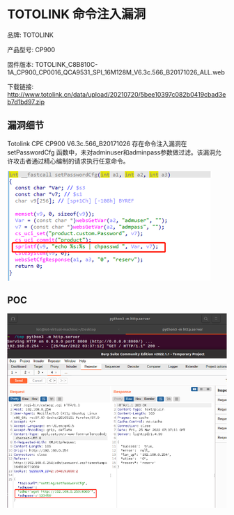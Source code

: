# TOTOLINK 命令注入漏洞

品牌: TOTOLINK

产品型号: CP900

固件版本: TOTOLINK_C8B810C-1A_CP900_CP0016_QCA9531_SPI_16M128M_V6.3c.566_B20171026_ALL.web

下载链接: http://www.totolink.cn/data/upload/20210720/5bee10397c082b0419cbad3eb7d1bd97.zip

## 漏洞细节

Totolink  CPE CP900  V6.3c.566_B20171026 存在命令注入漏洞在setPasswordCfg 函数中，未对adminuser和adminpass参数做过滤。该漏洞允许攻击者通过精心编制的请求执行任意命令。

 ![image-20220325154101269](1-2.png)

## POC

 ![image-20220328121516260](1-1.png)

